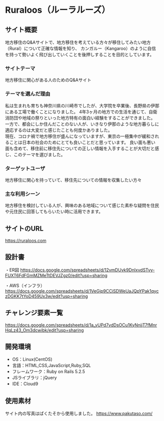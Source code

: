 # Ruraloos（ルーラルーズ）

## サイト概要
地方移住のQ&Aサイトで、地方移住を考えている方々が移住してみたい地方（Rural）について正確な情報を知り、
カンガルー（Kangaroo）のように自信を持って勢いよく飛び出していくことを後押しすることを目的としています。

### サイトテーマ
地方移住に関心がある人のためのQ&Aサイト

### テーマを選んだ理由
私は生まれも育ちも神奈川県の川崎市でしたが、大学院を卒業後、長野県の伊那にある工場で働くことになりました。
4年3ヶ月の地方での生活を通じて、自衛消防団や地域の祭りといった地方特有の面白い経験をすることができました。<br>
一方で、都会にしか住んだことのない人が、いきなり伊那のような地方暮らしに適応するのは大変だと感じたことも何度かありました。<br>
現在、コロナ禍で地方移住が盛んになっていますが、東京の一極集中が緩和されることは日本の社会のためにとても良いことだと思っています。
良い面も悪い面も含めて、移住前に移住先についての正しい情報を入手することが大切だと感じ、このテーマを選びました。

### ターゲットユーザ
地方移住に関心を持っていて、移住先についての情報を収集したい方々

### 主な利用シーン
地方移住を検討している人が、興味のある地域について感じた素朴な疑問を住民や元住民に回答してもらいたい時に活用できます。

## サイトのURL
https://ruraloos.com

## 設計書
・ER図
https://docs.google.com/spreadsheets/d/12vmDUvk9DnIxvdSTvy-FUXT6FdFGmMZMeTtDEVJZgz0/edit?usp=sharing

・AWS（インフラ）
https://docs.google.com/spreadsheets/d/1VeGjp9CCiSDWeUaJQpYPak1qyczDGKK7tYoD459Ux3w/edit?usp=sharing

## チャレンジ要素一覧
https://docs.google.com/spreadsheets/d/1a_vUPd7vdDsOCu1KyNnjjT7fMnrHqLz43_Om3dcwibk/edit?usp=sharing

## 開発環境
- OS：Linux(CentOS)
- 言語：HTML,CSS,JavaScript,Ruby,SQL
- フレームワーク：Ruby on Rails 5.2.5
- JSライブラリ：jQuery
- IDE：Cloud9

## 使用素材
サイト内の写真はぱくたそから使用しました。
https://www.pakutaso.com/

